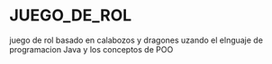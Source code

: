 # JUEGO_DE_ROL
 juego de rol basado en calabozos y dragones uzando el elnguaje de programacion Java y los conceptos de POO

